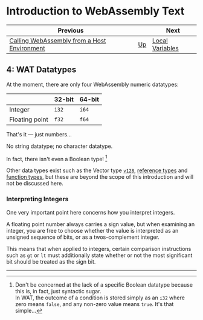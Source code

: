 # Introduction to WebAssembly Text

| Previous | | Next
|---|---|---
| [Calling WebAssembly from a Host Environment](../03/) | [Up](/chriswhealy/introduction-to-web-assembly-text) | [Local Variables](../05/)

## 4: WAT Datatypes

At the moment, there are only four WebAssembly numeric datatypes:

| | 32-bit | 64-bit
|---|---|---
| Integer | `i32` | `i64`
| Floating point |  `f32`  | `f64`

That's it &mdash; just numbers...

No string datatype; no character datatype.

In fact, there isn't even a Boolean type! [^1]

Other data types exist such as the Vector type [`v128`](https://webassembly.github.io/spec/core/syntax/types.html#vector-types), [reference types](https://webassembly.github.io/spec/core/syntax/types.html#reference-types) and [function types](https://webassembly.github.io/spec/core/syntax/types.html#function-types), but these are beyond the scope of this introduction and will not be discussed here.

### Interpreting Integers
One very important point here concerns how you interpret integers.

A floating point number always carries a sign value, but when examining an integer, you are free to choose whether the value is interpreted as an unsigned sequence of bits, or as a twos-complement integer.

This means that when applied to integers, certain comparison instructions such as `gt` or `lt` must additionally state whether or not the most significant bit should be treated as the sign bit.

<hr>

[^1]: Don't be concerned at the lack of a specific Boolean datatype because this is, in fact, just syntactic sugar.<br>In WAT, the outcome of a condition is stored simply as an `i32` where zero means `false`, and any non-zero value means `true`.  It's that simple...
